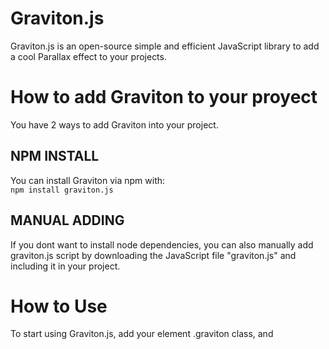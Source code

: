 # Graviton.js
Graviton.js is an open-source simple and efficient JavaScript library to add a cool Parallax effect to your projects.

<h1>How to add Graviton to your proyect</h1>
You have 2 ways to add Graviton into your project.
<h2>NPM INSTALL</h2>
You can install Graviton via npm with:<br>
<code>npm install graviton.js</code>
<h2>MANUAL ADDING</h2>
If you dont want to install node dependencies, you can also manually add graviton.js script by downloading the JavaScript file "graviton.js" and including it in your project.
<h1>How to Use</h1>
To start using Graviton.js, add your element .graviton class, and 
